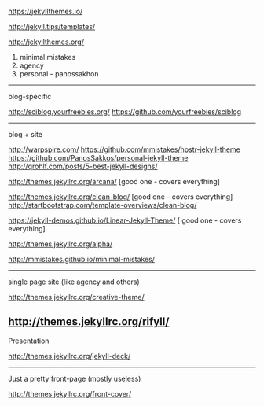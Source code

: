 https://jekyllthemes.io/

http://jekyll.tips/templates/

http://jekyllthemes.org/


1.	minimal mistakes
2.	agency
3.	personal - panossakhon

-------------------------------------------
blog-specific

http://sciblog.yourfreebies.org/
		https://github.com/yourfreebies/sciblog

-------------------------------------------

blog + site

http://warpspire.com/
https://github.com/mmistakes/hpstr-jekyll-theme
https://github.com/PanosSakkos/personal-jekyll-theme
http://qrohlf.com/posts/5-best-jekyll-designs/

http://themes.jekyllrc.org/arcana/			[good one - covers everything]

http://themes.jekyllrc.org/clean-blog/			[good one - covers everything]
	http://startbootstrap.com/template-overviews/clean-blog/

https://jekyll-demos.github.io/Linear-Jekyll-Theme/	[ good one - covers everything]

http://themes.jekyllrc.org/alpha/

http://mmistakes.github.io/minimal-mistakes/


--------------------------------

single page site (like agency and others)

http://themes.jekyllrc.org/creative-theme/

http://themes.jekyllrc.org/rifyll/
--------------------------------

Presentation

http://themes.jekyllrc.org/jekyll-deck/

--------------------------------

Just a pretty front-page (mostly useless)

http://themes.jekyllrc.org/front-cover/


